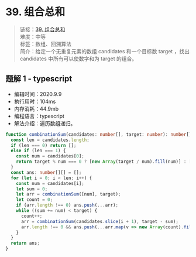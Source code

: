 # 39. 组合总和

> 链接：[39. 组合总和](https://leetcode-cn.com/problems/combination-sum/)  
> 难度：中等  
> 标签：数组、回溯算法  
> 简介：给定一个无重复元素的数组 candidates 和一个目标数 target ，找出 candidates 中所有可以使数字和为 target 的组合。

## 题解 1 - typescript

- 编辑时间：2020.9.9
- 执行用时：104ms
- 内存消耗：44.9mb
- 编程语言：typescript
- 解法介绍：遍历数组递归。

```typescript
function combinationSum(candidates: number[], target: number): number[][] {
  const len = candidates.length;
  if (len === 0) return [];
  else if (len === 1) {
    const num = candidates[0];
    return target % num === 0 ? [new Array(target / num).fill(num)] : [];
  }
  const ans: number[][] = [];
  for (let i = 0; i < len; i++) {
    const num = candidates[i];
    let sum = 0;
    let arr = combinationSum([num], target);
    let count = 0;
    if (arr.length !== 0) ans.push(...arr);
    while ((sum += num) < target) {
      count++;
      arr = combinationSum(candidates.slice(i + 1), target - sum);
      arr.length !== 0 && ans.push(...arr.map(v => new Array(count).fill(num).concat(v)));
    }
  }
  return ans;
}
```

